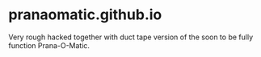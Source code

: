 # pranaomatic.github.io
Very rough hacked together with duct tape version of the soon to be fully function Prana-O-Matic.
